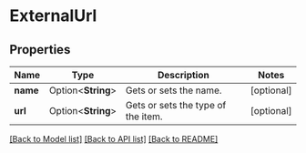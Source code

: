 # ExternalUrl

## Properties

Name | Type | Description | Notes
------------ | ------------- | ------------- | -------------
**name** | Option<**String**> | Gets or sets the name. | [optional]
**url** | Option<**String**> | Gets or sets the type of the item. | [optional]

[[Back to Model list]](../README.md#documentation-for-models) [[Back to API list]](../README.md#documentation-for-api-endpoints) [[Back to README]](../README.md)


